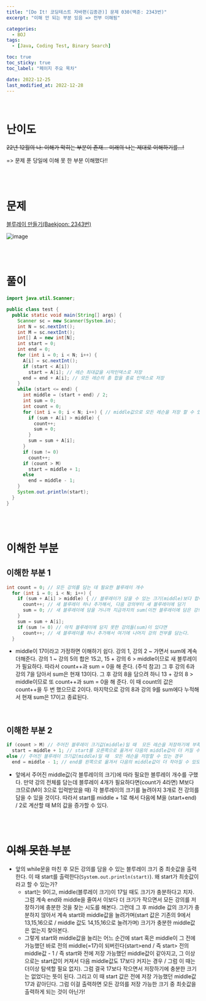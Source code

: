 ```yaml
---
title: "[Do It! 코딩테스트 자바편(김종관)] 문제 030(백준: 2343번)"
excerpt: "이해 안 되는 부분 있음 => 전부 이해됨"

categories:
  - BOJ
tags:
  - [Java, Coding Test, Binary Search]

toc: true
toc_sticky: true
toc_label: "페이지 주요 목차"

date: 2022-12-25
last_modified_at: 2022-12-28
---
```


<br>

# 난이도

~~22년 12월의 나: 이해가 막히는 부분이 존재... 미래의 나는 제대로 이해하기를...!~~

=> 문제 푼 당일에 이해 못 한 부분 이해했다!!

<br><br>

# 문제

[블루레이 만들기(Baekjoon: 2343번)](https://www.acmicpc.net/problem/2343)

![image](https://user-images.githubusercontent.com/112764753/209467040-df09cd37-058b-490e-be0a-c86c38d5aeb8.png)

<br><br>

# 풀이

```java
import java.util.Scanner;

public class test {
  public static void main(String[] args) {
    Scanner sc = new Scanner(System.in);
    int N = sc.nextInt();
    int M = sc.nextInt();
    int[] A = new int[N];
    int start = 0;
    int end = 0;
    for (int i = 0; i < N; i++) {
      A[i] = sc.nextInt();
      if (start < A[i])
        start = A[i]; // 레슨 최대값을 시작인덱스로 저장
      end = end + A[i]; // 모든 레슨의 총 합을 종료 인덱스로 저장
    }
    while (start <= end) {
      int middle = (start + end) / 2;
      int sum = 0;
      int count = 0;
      for (int i = 0; i < N; i++) { // middle값으로 모든 레슨을 저장 할 수 있는지 확인
        if (sum + A[i] > middle) {
          count++;
          sum = 0;
        }
        sum = sum + A[i];
      }
      if (sum != 0)
        count++;
      if (count > M)
        start = middle + 1;
      else
        end = middle - 1;
    }
    System.out.println(start);
  }
}
```

<br><br>

# 이해한 부분

## 이해한 부분 1

```java
int count = 0; // 모든 강의를 담는 데 필요한 블루레이 개수
  for (int i = 0; i < N; i++) {
    if (sum + A[i] > middle) { // 블루레이가 담을 수 있는 크기(middle)보다 합이 더 커질 경우
      count++; // 새 블루레이 하나 추가해서, 다음 강의부터 새 블루레이에 담기
      sum = 0; // 새 블루레이에 담을 거니까 지금까지의 sum(이전 블루레이에 담은 강의 시간의 합)은 0으로 초기화
    }
    sum = sum + A[i];
    if (sum != 0) // 아직 블루레이에 담지 못한 강의들(sum)이 있다면
      count++; // 새 블루레이를 하나 추가해서 여기에 나머지 강의 전부를 담는다.
  }
```

- middle이 17이라고 가정하면 이해하기 쉽다. 강의 1, 강의 2 ~ 가면서 sum에 계속 더해준다. 강의 1 ~ 강의 5의 합은 15고, 15 + 강의 6 > middle이므로 새 블루레이가 필요하다. 따라서 count++과 sum = 0을 해 준다. (주석 참고)
  그 후 강의 6과 강의 7을 담아서 sum은 현재 13이다. 그 후 강의 8을 담으려 하니 13 + 강의 8 > middle이므로 또 count++과 sum = 0을 해 준다. 이 때 count의 값은 count++을 두 번 했으므로 2이다. 마지막으로 강의 8과 강의 9를 sum에다 누적해서 현재 sum은 17이고 종료된다.

<br>

## 이해한 부분 2

```java
if (count > M) // 주어진 블루레이 크기값(middle)일 때  모든 레슨을 저장하기에 부족한 경우
  start = middle + 1; // start를 오른쪽으로 옮겨서 다음의 middle값이 더 커질 수 있도록
else // 주어진 블루레이 크기값(middle)일 때  모든 레슨을 저장할 수 있는 경우
  end = middle - 1; // end를 왼쪽으로 옮겨서 다음의 middle값이 더 작아질 수 있도록
```

- 앞에서 주어진 middle값(각 블루레이의 크기)에 따라 필요한 블루레이 개수를 구했다. 만약 강의 전체를 담는데 블루레이 4개가 필요하다면(count가 4라면) M보다 크므로(M이 3으로 입력받았을 때) 각 블루레이의 크기를 늘려야지 3개로 전 강의를 담을 수 있을 것이다. 따라서 start를 middle + 1로 해서 다음에 M을 (start+end) / 2로 계산할 때 M의 값을 증가할 수 있다.

<br><br>

# ~~이해 못한 부분~~

- 앞의 while문을 마친 후 모든 강의를 담을 수 있는 블루레이 크기 중 최솟값을 출력한다. 이 때 start를 출력한다(`System.out.println(start)`). 왜 start가 최솟값이라고 할 수 있는가?
  - start는 9이고, middle(블루레이 크기)이 17일 때도 크기가 충분하다고 치자. 그럼 계속 end와 middle을 줄여서 이보다 더 크기가 작으면서 모든 강의를 저장하기에 충분한 것을 찾는 시도를 해본다. 그런데 그 후 middle 값의 크기가 충분하지 않아서 계속 start와 middle값을 늘려가며(start 값은 기존의 9에서 13,15,16으로 / middle 값도 14,15,16으로 늘려가며) 크기가 충분한 middle값은 없는지 찾아본다.
  - 그렇게 start와 middle값을 늘리는 어느 순간에 start 혹은 middle이 그 전에 가능했던 바로 전의 middle(=17)이 되버린다(start>end / 즉 start> 전의 middle값 - 1 / 즉 start와 전에 저장 가능했던 middle값이 같아지고, 그 이상으로는 start값이 커져서 다음 middle값도 17보다 커지는 경우 / 그럼 이 때는 더이상 탐색할 필요 없지). 그럼 결국 17보다 작으면서 저장하기에 충분한 크기는 없었다는 뜻이 된다. 그리고 이 때 start 값은 전에 저장 가능했던 middle값 17과 같아딘다. 그럼 이걸 출력하면 모든 강의를 저장 가능한 크기 중 최솟값을 출력하게 되는 것이 아닌가!

